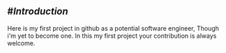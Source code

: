 #*Introduction*
------------------
Here is my first project in github as a potential software engineer, Though i'm yet to become one.
In this my first project your contribution is always welcome.

